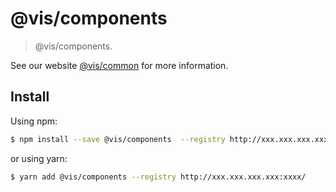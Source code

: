 # @vis/components

> @vis/components.

See our website [@vis/common](https://umijs.org/plugins/common) for more information.

## Install

Using npm:

```bash
$ npm install --save @vis/components  --registry http://xxx.xxx.xxx.xxx:xxxx/
```

or using yarn:

```bash
$ yarn add @vis/components --registry http://xxx.xxx.xxx.xxx:xxxx/
```
